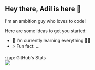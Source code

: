 ## Hey there, Adil is here 👋 
   I'm an ambition guy who loves to code!



Here are some ideas to get you started:

- 🌱 I’m currently learning everything :frog::broken_heart:
- ⚡ Fun fact: ...



<detail>
  <summary>:zap: GitHub's Stats</summary>
  <img align= 'left' src="https://github-readme-stats-pi-sandy.vercel.app/api?username=iamxadil&showicons=true&hide_border=true"/>
  </detail>
